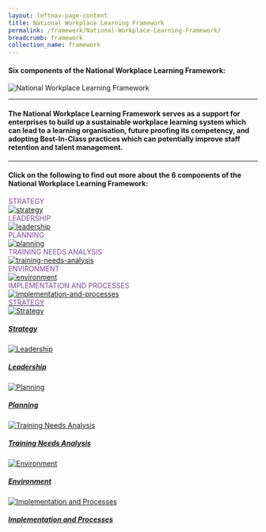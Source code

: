 ```yaml
---
layout: leftnav-page-content
title: National Workplace Learning Framework
permalink: /framework/National-Workplace-Learning-Framework/
breadcrumb: framework
collection_name: framework
---
```


#### **Six components of the National Workplace Learning Framework:**


![National Workplace Learning Framework](/images/framework-header.png)
<caption> </caption>

-------------------

#### The National Workplace Learning Framework serves as a support for enterprises to build up a sustainable workplace learning system which can lead to a learning organisation, future proofing its competency, and adopting Best-In-Class practices which can potentially improve staff retention and talent management.
-------------------

#### **Click on the following to find out more about the 6 components of the National Workplace Learning Framework:**

<p><p>
	
<div>
	<div class="row is-multiline">
		<div class="col is-one-third-desktop is-one-third-tablet">
			<figcaption class="has-text-weight-bold" style="color:#814997">STRATEGY</figcaption>
			<a href="/framework/strategy-overview/"><img src="/images/strategy.jpg" alt="strategy"></a>
		</div>
		<div class="col is-one-third-desktop is-one-third-tablet">
			<figcaption class="has-text-weight-bold" style="color:#814997">LEADERSHIP</figcaption>
			<a href="/framework/leadership-overview/"><img src="/images/team.jpg" alt="leadership"></a>
		</div>
		<div class="col is-one-third-desktop is-one-third-tablet">
			<figcaption class="has-text-weight-bold" style="color:#814997">PLANNING</figcaption>
			<a href="/framework/planning-overview/"><img src="/images/planning.jpg" alt="planning"></a>
		</div>
		<div class="col is-one-third-desktop is-one-third-tablet">
			<figcaption class="has-text-weight-bold" style="color:#814997">TRAINING NEEDS ANALYSIS</figcaption>
			<a href="/framework/training-needs-analysis-overview/"><img src="/images/training.jpg" alt="training-needs-analysis"></a>
		</div>
		<div class="col is-one-third-desktop is-one-third-tablet">
			<figcaption class="has-text-weight-bold" style="color:#814997">ENVIRONMENT</figcaption>
			<a href="/framework/environment-overview/"><img src="/images/environment.jpg" alt="environment"></a>
		</div>
		<div class="col is-one-third-desktop is-one-third-tablet">
			<figcaption class="has-text-weight-bold" style="color:#814997">IMPLEMENTATION AND PROCESSES</figcaption>
			<a href="/framework/implementation-and-processes-overview/"><img src="/images/implementation.jpg" alt="implementation-and-processes"></a>
	</div>
</div>




<div>
	<div class="row is-multiline">
		<div class="col is-one-third-desktop is-one-third-tablet">
			<a href="/framework/strategy-overview/" class="project-link">
			<figcaption class="has-text-weight-bold" style="color:#814997">STRATEGY</figcaption>
				<img src="/images/strategy.jpg" alt="Strategy" class="project-image">
			<div class="project-card">
				<div class="project-title margin--bottom--s">
					<h5><b>Strategy</b></h5>
				</div>
			</div>
			</a>
		</div>
		<div class="col is-one-third-desktop is-one-third-tablet">
			<a href="/framework/leadership-overview/" class="project-link">
				<img src="/images/team.jpg" alt="Leadership" class="project-image">
			<div class="project-card">
				<div class="project-title margin--bottom--xs">
					<h5><b>Leadership</b></h5>
				</div>
			</div>
			</a>
		</div>
		<div class="col is-one-third-desktop is-one-third-tablet">
			<a href="/framework/planning-overview/" class="project-link">
				<img src="/images/planning.jpg" alt="Planning" class="project-image">
			<div class="project-card">
				<div class="project-title margin--bottom--xs">
					<h5><b>Planning</b></h5>
				</div>
			</div>
			</a>
		</div>
	</div>
</div>

<p><p>

<div>
	<div class="row is-multiline">
		<div class="col is-one-third-desktop is-one-third-tablet">
			<a href="/framework/training-needs-analysis-overview/" class="project-link">
				<img src="/images/training.jpg" alt="Training Needs Analysis" class="project-image">
			<div class="project-card">
				<div class="project-title margin--bottom--xs">
					<h5><b>Training Needs Analysis</b></h5>
				</div>
			</div>
			</a>
		</div>
		<div class="col is-one-third-desktop is-one-third-tablet">
			<a href="/framework/environment-overview/" class="project-link">
				<img src="/images/environment.jpg" alt="Environment" class="project-image">
			<div class="project-card">
				<div class="project-title margin--bottom--xs">
					<h5><b>Environment</b></h5>
				</div>
			</div>
			</a>
		</div>
		<div class="col is-one-third-desktop is-one-third-tablet">
			<a href="/framework/implementation-and-processes-overview/" class="project-link">
				<img src="/images/implementation.jpg" alt="Implementation and Processes" class="project-image">
			<div class="project-card">
				<div class="project-title margin--bottom--xs">
					<h5><b>Implementation and Processes</b></h5>
				</div>
			</div>
			</a>
		</div>
	</div>
</div>

